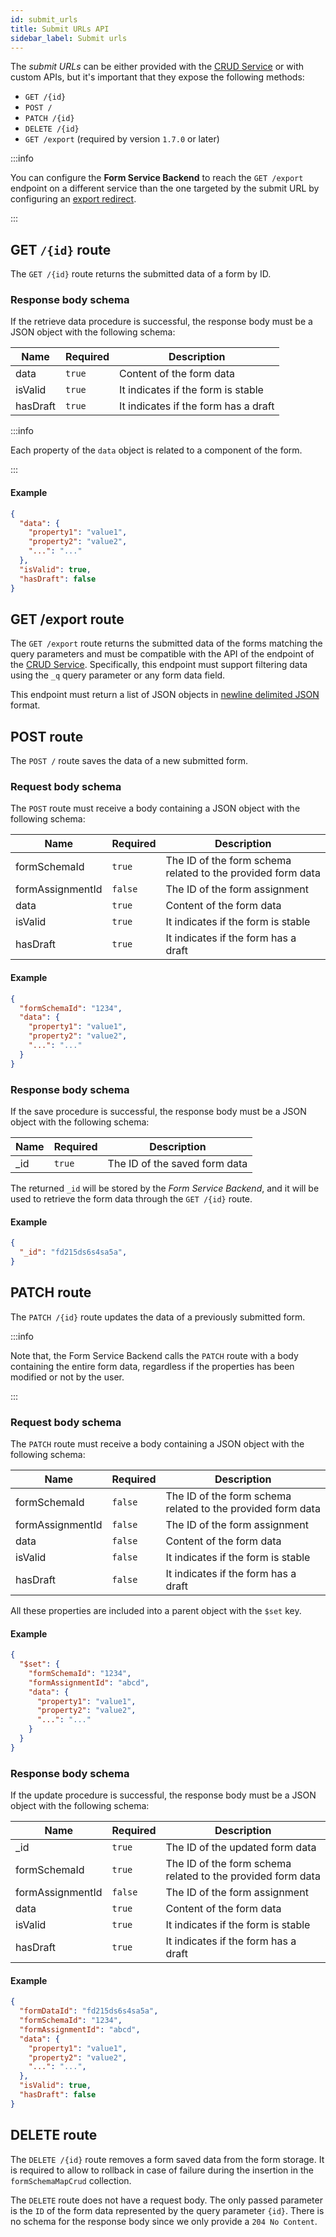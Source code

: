 ```yaml
---
id: submit_urls
title: Submit URLs API
sidebar_label: Submit urls
---
```


<!--
WARNING: this file was automatically generated by Mia-Platform Doc Aggregator.
DO NOT MODIFY IT BY HAND.
Instead, modify the source file and run the aggregator to regenerate this file.
-->

The *submit URLs* can be either provided with the [CRUD Service](../crud-service/overview_and_usage) or with custom APIs, but it's important that they expose the following methods:

- `GET /{id}`
- `POST /`
- `PATCH /{id}`
- `DELETE /{id}`
- `GET /export` (required by version `1.7.0` or later)

:::info

You can configure the **Form Service Backend** to reach the `GET /export` endpoint on a different service than the one targeted by the submit URL by configuring an [export redirect](./20_configuration.md#export-redirects-exportredirects). 

:::

## GET `/{id}` route
The `GET /{id}` route returns the submitted data of a form by ID. 

### Response body schema
If the retrieve data procedure is successful, the response body must be a JSON object with the following schema: 

| Name     | Required | Description                          |
|----------|----------|--------------------------------------|
| data     | `true`   | Content of the form data             |
| isValid  | `true`   | It indicates if the form is stable   |
| hasDraft | `true`   | It indicates if the form has a draft |

:::info

Each property of the `data` object is related to a component of the form.

:::

#### Example

```json
{
  "data": {
    "property1": "value1",
    "property2": "value2",
    "...": "..."
  },
  "isValid": true,
  "hasDraft": false
}
```

## GET /export route
The `GET /export` route returns the submitted data of the forms matching the query parameters and must be compatible with the API of the endpoint of the [CRUD Service](../crud-service/overview_and_usage). Specifically, this endpoint must support filtering data using the `_q` query parameter or any form data field.

This endpoint must return a list of JSON objects in [newline delimited JSON](https://en.wikipedia.org/wiki/JSON_streaming#Newline-delimited_JSON) format.

## POST route
The `POST /` route saves the data of a new submitted form. 

### Request body schema
The `POST` route must receive a body containing a JSON object with the following schema:

| Name             | Required | Description                                                 |
|------------------|----------|-------------------------------------------------------------|
| formSchemaId     | `true`   | The ID of the form schema related to the provided form data |
| formAssignmentId | `false`  | The ID of the form assignment                               |
| data             | `true`   | Content of the form data                                    |
| isValid          | `true`   | It indicates if the form is stable                          |
| hasDraft         | `true`   | It indicates if the form has a draft                        |

#### Example

```json
{
  "formSchemaId": "1234",
  "data": {
    "property1": "value1",
    "property2": "value2",
    "...": "..."
  }
}
```

### Response body schema
If the save procedure is successful, the response body must be a JSON object with the following schema:

| Name | Required | Description                   |
|------|----------|-------------------------------|
| _id  | `true`   | The ID of the saved form data |

The returned `_id` will be stored by the _Form Service Backend_, and it will be used to retrieve the form data through the `GET /{id}` route.

#### Example

```json
{
  "_id": "fd215ds6s4sa5a",
}
```

## PATCH route
The `PATCH /{id}` route updates the data of a previously submitted form. 

:::info

Note that, the Form Service Backend calls the `PATCH` route with a body containing the entire form data, regardless if the properties has been modified or not by the user.

:::

### Request body schema
The `PATCH` route must receive a body containing a JSON object with the following schema:

| Name             | Required | Description                                                 |
|------------------|----------|-------------------------------------------------------------|
| formSchemaId     | `false`  | The ID of the form schema related to the provided form data |
| formAssignmentId | `false`  | The ID of the form assignment                               |
| data             | `false`  | Content of the form data                                    |
| isValid          | `false`  | It indicates if the form is stable                          |
| hasDraft         | `false`  | It indicates if the form has a draft                        |

All these properties are included into a parent object with the `$set` key.

#### Example

```json
{
  "$set": {
    "formSchemaId": "1234",
    "formAssignmentId": "abcd",
    "data": {
      "property1": "value1",
      "property2": "value2",
      "...": "..."
    }
  }
}
```

### Response body schema
If the update procedure is successful, the response body must be a JSON object with the following schema:

| Name             | Required | Description                                                 |
|------------------|----------|-------------------------------------------------------------|
| _id              | `true`   | The ID of the updated form data                             |
| formSchemaId     | `true`   | The ID of the form schema related to the provided form data |
| formAssignmentId | `false`  | The ID of the form assignment                               |
| data             | `true`   | Content of the form data                                    |
| isValid          | `true`   | It indicates if the form is stable                          |
| hasDraft         | `true`   | It indicates if the form has a draft                        |

#### Example

```json
{
  "formDataId": "fd215ds6s4sa5a",
  "formSchemaId": "1234",
  "formAssignmentId": "abcd",
  "data": {
    "property1": "value1",
    "property2": "value2",
    "...": "...",
  },
  "isValid": true,
  "hasDraft": false
}
```

## DELETE route
The `DELETE /{id}` route removes a form saved data from the form storage. It is required to allow to rollback in case of failure during the insertion in the `formSchemaMapCrud` collection.

The `DELETE` route does not have a request body. The only passed parameter is the `ID` of the form data represented by the query parameter `{id}`. There is no schema for the response body since we only provide a `204 No Content`.

